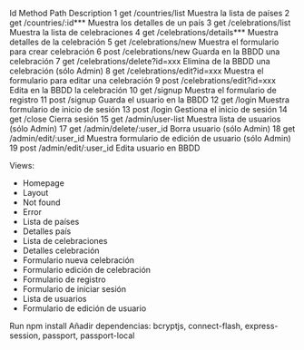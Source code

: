 Id	Method	Path	Description
1	get	/countries/list	Muestra la lista de países
2	get	/countries/:id***	Muestra los detalles de un país 
3	get	/celebrations/list	Muestra la lista de celebraciones
4	get	/celebrations/details***	Muestra detalles de la celebración
5	get	/celebrations/new	Muestra el formulario para crear celebración
6	post	/celebrations/new	Guarda en la BBDD una celebración
7	get	/celebrations/delete?id=xxx	Elimina de la BBDD una celebración (sólo Admin)
8	get	/celebrations/edit?id=xxx	Muestra el formulario para editar una celebración
9	post	/celebrations/edit?id=xxx	Edita en la BBDD la celebración
10	get	/signup	Muestra el formulario de registro
11	post	/signup	Guarda el usuario en la BBDD
12	get	/login	Muestra formulario de inicio de sesión
13	post	/login	Gestiona el inicio de sesión
14	get	/close	Cierra sesión
15	get	/admin/user-list	Muestra lista de usuarios (sólo Admin)
17	get	/admin/delete/:user_id	Borra usuario (sólo Admin)
18	get	/admin/edit/:user_id	Muestra formulario de edición de usuario (sólo Admin)
19	post	/admin/edit/:user_id	Edita usuario en BBDD



Views:
-	Homepage
-	Layout
-	Not found
-	Error
-	Lista de países
-	Detalles país
-	Lista de celebraciones
-	Detalles celebración
-	Formulario nueva celebración
-	Formulario edición de celebración
-	Formulario de registro
-	Formulario de iniciar sesión
-	Lista de usuarios
-	Formulario de edición de usuario


Run npm install
Añadir dependencias: bcryptjs, connect-flash, express-session, passport, passport-local  
